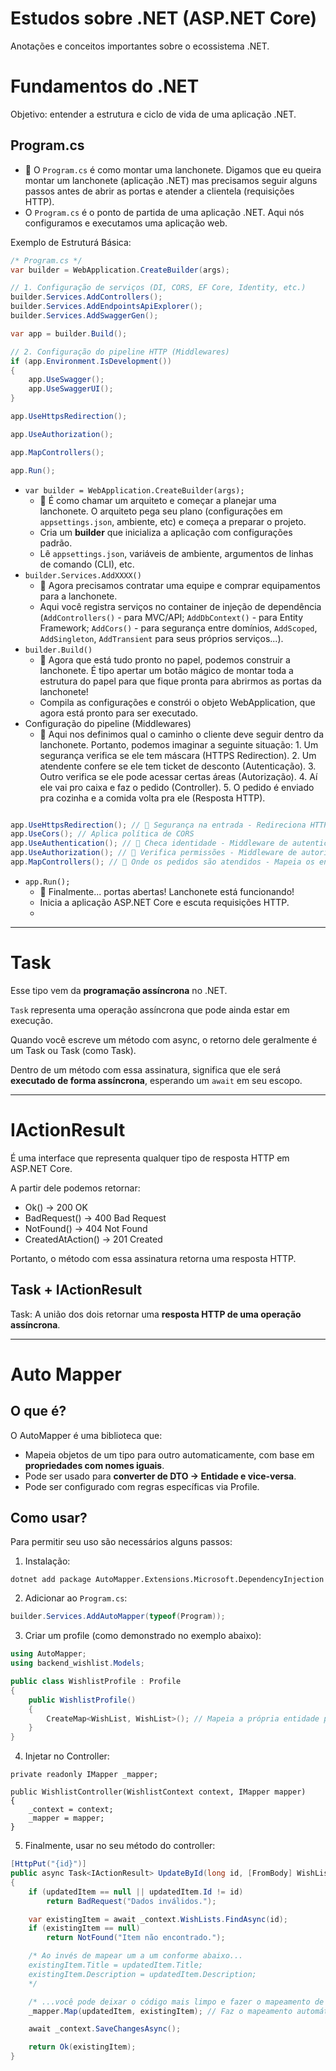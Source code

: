 # Estudos sobre .NET (ASP.NET Core)

Anotações e conceitos importantes sobre o ecossistema .NET.

# Fundamentos do .NET

Objetivo: entender a estrutura e ciclo de vida de uma aplicação .NET.

## Program.cs

- 🔵 O `Program.cs` é como montar uma lanchonete. Digamos que eu queira montar um lanchonete (aplicação .NET) mas precisamos seguir alguns passos antes de abrir as portas e atender a clientela (requisições HTTP).
- O `Program.cs` é o ponto de partida de uma aplicação .NET. Aqui nós configuramos e executamos uma aplicação web.

Exemplo de Estruturá Básica:
```csharp
/* Program.cs */
var builder = WebApplication.CreateBuilder(args);

// 1. Configuração de serviços (DI, CORS, EF Core, Identity, etc.)
builder.Services.AddControllers();
builder.Services.AddEndpointsApiExplorer();
builder.Services.AddSwaggerGen();

var app = builder.Build();

// 2. Configuração do pipeline HTTP (Middlewares)
if (app.Environment.IsDevelopment())
{
    app.UseSwagger();
    app.UseSwaggerUI();
}

app.UseHttpsRedirection();

app.UseAuthorization();

app.MapControllers();

app.Run();
```
- `var builder = WebApplication.CreateBuilder(args);`
    - 🔵 É como chamar um arquiteto e começar a planejar uma lanchonete. O arquiteto pega seu plano (configurações em `appsettings.json`, ambiente, etc) e começa a preparar o projeto.
    - Cria um **builder** que inicializa a aplicação com configurações padrão.
    - Lê `appsettings.json`, variáveis de ambiente, argumentos de linhas de comando (CLI), etc.
- `builder.Services.AddXXXX()`
    -  🔵 Agora precisamos contratar uma equipe e comprar equipamentos para a lanchonete.
    - Aqui você registra serviços no container de injeção de dependência (`AddControllers()` - para MVC/API; `AddDbContext()` - para Entity Framework; `AddCors()` - para segurança entre domínios, `AddScoped`, `AddSingleton`, `AddTransient` para seus próprios serviços...).
- `builder.Build()`
    - 🔵 Agora que está tudo pronto no papel, podemos construir a lanchonete. É tipo apertar um botão mágico de montar toda a estrutura do papel para que fique pronta para abrirmos as portas da lanchonete!
    - Compila as configurações e constrói o objeto WebApplication, que agora está pronto para ser executado.
- Configuração do pipeline (Middlewares)
    - 🔵 Aqui nos definimos qual o caminho o cliente deve seguir dentro da lanchonete. Portanto, podemos imaginar a seguinte situação: 1. Um segurança verifica se ele tem máscara (HTTPS Redirection). 2. Um atendente confere se ele tem ticket de desconto (Autenticação). 3. Outro verifica se ele pode acessar certas áreas (Autorização). 4. Aí ele vai pro caixa e faz o pedido (Controller). 5. O pedido é enviado pra cozinha e a comida volta pra ele (Resposta HTTP).

```csharp

app.UseHttpsRedirection(); // 🔵 Segurança na entrada - Redireciona HTTP para HTTPS
app.UseCors(); // Aplica política de CORS
app.UseAuthentication(); // 🔵 Checa identidade - Middleware de autenticação
app.UseAuthorization(); // 🔵 Verifica permissões - Middleware de autorização
app.MapControllers(); // 🔵 Onde os pedidos são atendidos - Mapeia os endpoints dos controllers
```
- `app.Run();`
    - 🔵 Finalmente... portas abertas! Lanchonete está funcionando!
    - Inicia a aplicação ASP.NET Core e escuta requisições HTTP.
    - 
---

# Task

Esse tipo vem da **programação assíncrona** no .NET.

`Task` representa uma operação assíncrona que pode ainda estar em execução.

Quando você escreve um método com async, o retorno dele geralmente é um Task ou Task<T> (como Task<IActionResult>).

Dentro de um método com essa assinatura, significa que ele será **executado de forma assíncrona**, esperando um `await` em seu escopo.

---

# IActionResult

É uma interface que representa qualquer tipo de resposta HTTP em ASP.NET Core.

A partir dele podemos retornar:
- Ok() → 200 OK
- BadRequest() → 400 Bad Request
- NotFound() → 404 Not Found
- CreatedAtAction() → 201 Created

Portanto, o método com essa assinatura retorna uma resposta HTTP.

## Task + IActionResult

Task<IActionResult>: A união dos dois retornar uma **resposta HTTP de uma operação assíncrona**.

---

# Auto Mapper

## O que é?

O AutoMapper é uma biblioteca que:

- Mapeia objetos de um tipo para outro automaticamente, com base em **propriedades com nomes iguais**.
- Pode ser usado para **converter de DTO → Entidade e vice-versa**.
- Pode ser configurado com regras específicas via Profile.

## Como usar?
Para permitir seu uso são necessários alguns passos:

1. Instalação:
```
dotnet add package AutoMapper.Extensions.Microsoft.DependencyInjection
```
2. Adicionar ao `Program.cs`:
```C#
builder.Services.AddAutoMapper(typeof(Program));
```
3. Criar um profile (como demonstrado no exemplo abaixo):
```C#
using AutoMapper;
using backend_wishlist.Models;

public class WishlistProfile : Profile
{
    public WishlistProfile()
    {
        CreateMap<WishList, WishList>(); // Mapeia a própria entidade para ela mesma
    }
}
```
4. Injetar no Controller:
```
private readonly IMapper _mapper;

public WishlistController(WishlistContext context, IMapper mapper)
{
    _context = context;
    _mapper = mapper;
}
```
5. Finalmente, usar no seu método do controller:
```C#
[HttpPut("{id}")]
public async Task<IActionResult> UpdateById(long id, [FromBody] WishList updatedItem)
{
    if (updatedItem == null || updatedItem.Id != id)
        return BadRequest("Dados inválidos.");

    var existingItem = await _context.WishLists.FindAsync(id);
    if (existingItem == null)
        return NotFound("Item não encontrado.");

    /* Ao invés de mapear um a um conforme abaixo...
    existingItem.Title = updatedItem.Title;
    existingItem.Description = updatedItem.Description;
    */

    /* ...você pode deixar o código mais limpo e fazer o mapeamento de forma prática e simples */
    _mapper.Map(updatedItem, existingItem); // Faz o mapeamento automático

    await _context.SaveChangesAsync();

    return Ok(existingItem);
}
```
